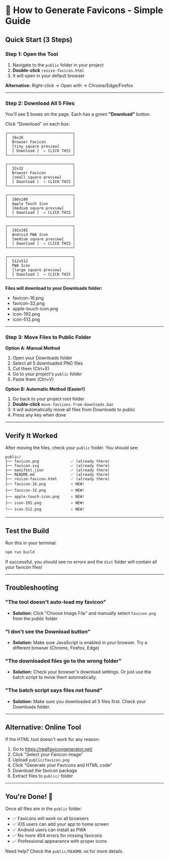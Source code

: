 # 🎨 How to Generate Favicons - Simple Guide

## Quick Start (3 Steps)

### Step 1: Open the Tool
1. Navigate to the `public` folder in your project
2. **Double-click** `resize-favicon.html`
3. It will open in your default browser

**Alternative:** Right-click → Open with → Chrome/Edge/Firefox

---

### Step 2: Download All 5 Files

You'll see 5 boxes on the page. Each has a green **"Download"** button.

Click "Download" on each box:

```
┌─────────────────────────────┐
│  16x16                      │
│  Browser Favicon            │
│  [tiny square preview]      │
│  [ Download ]  ← CLICK THIS │
└─────────────────────────────┘

┌─────────────────────────────┐
│  32x32                      │
│  Browser Favicon            │
│  [small square preview]     │
│  [ Download ]  ← CLICK THIS │
└─────────────────────────────┘

┌─────────────────────────────┐
│  180x180                    │
│  Apple Touch Icon           │
│  [medium square preview]    │
│  [ Download ]  ← CLICK THIS │
└─────────────────────────────┘

┌─────────────────────────────┐
│  192x192                    │
│  Android PWA Icon           │
│  [medium square preview]    │
│  [ Download ]  ← CLICK THIS │
└─────────────────────────────┘

┌─────────────────────────────┐
│  512x512                    │
│  PWA Icon                   │
│  [large square preview]     │
│  [ Download ]  ← CLICK THIS │
└─────────────────────────────┘
```

**Files will download to your Downloads folder:**
- favicon-16.png
- favicon-32.png
- apple-touch-icon.png
- icon-192.png
- icon-512.png

---

### Step 3: Move Files to Public Folder

**Option A: Manual Method**
1. Open your Downloads folder
2. Select all 5 downloaded PNG files
3. Cut them (Ctrl+X)
4. Go to your project's `public` folder
5. Paste them (Ctrl+V)

**Option B: Automatic Method (Easier!)**
1. Go back to your project root folder
2. **Double-click** `move-favicons-from-downloads.bat`
3. It will automatically move all files from Downloads to public
4. Press any key when done

---

## Verify It Worked

After moving the files, check your `public` folder. You should see:

```
public/
├── favicon.png              ✅ (already there)
├── favicon.svg              ✅ (already there)
├── manifest.json            ✅ (already there)
├── README.md                ✅ (already there)
├── resize-favicon.html      ✅ (already there)
├── favicon-16.png           ⭐ NEW!
├── favicon-32.png           ⭐ NEW!
├── apple-touch-icon.png     ⭐ NEW!
├── icon-192.png             ⭐ NEW!
└── icon-512.png             ⭐ NEW!
```

---

## Test the Build

Run this in your terminal:

```bash
npm run build
```

If successful, you should see no errors and the `dist` folder will contain all your favicon files!

---

## Troubleshooting

### "The tool doesn't auto-load my favicon"
- **Solution:** Click "Choose Image File" and manually select `favicon.png` from the public folder

### "I don't see the Download button"
- **Solution:** Make sure JavaScript is enabled in your browser. Try a different browser (Chrome, Firefox, Edge)

### "The downloaded files go to the wrong folder"
- **Solution:** Check your browser's download settings. Or just use the batch script to move them automatically.

### "The batch script says files not found"
- **Solution:** Make sure you downloaded all 5 files first. Check your Downloads folder.

---

## Alternative: Online Tool

If the HTML tool doesn't work for any reason:

1. Go to https://realfavicongenerator.net/
2. Click "Select your Favicon image"
3. Upload `public/favicon.png`
4. Click "Generate your Favicons and HTML code"
5. Download the favicon package
6. Extract files to `public/` folder

---

## You're Done! 🎉

Once all files are in the `public` folder:
- ✅ Favicons will work on all browsers
- ✅ iOS users can add your app to home screen
- ✅ Android users can install as PWA
- ✅ No more 404 errors for missing favicons
- ✅ Professional appearance with proper icons

Need help? Check the `public/README.md` for more details.
